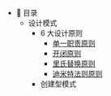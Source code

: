 - :memo: 目录
   - 设计模式
	   - 6 大设计原则
		   - [单一职责原则](./md/design-pattern/6大设计原则/单一职责原则.md)
		   - [开闭原则](./md/design-pattern/6大设计原则/开闭原则.md)
		   - [里氏替换原则](./md/design-pattern/6大设计原则/里氏替换原则.md)
		   - [迪米特法则原则](./md/design-pattern/6大设计原则/迪米特法则原则.md)
	   - 创建型模式
